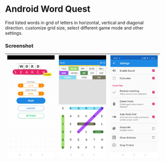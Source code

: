 # Android Word Quest
Find listed words in grid of letters in horizontal, vertical and diagonal direction. customize grid size, select different game mode and other settings.

### Screenshot
|![Screenshot 1](sc/sc_1.jpg)|![Screenshot 2](sc/sc_2.jpg)|![Screenshot 3](sc/sc_3.jpg)|
|-|-|-|
